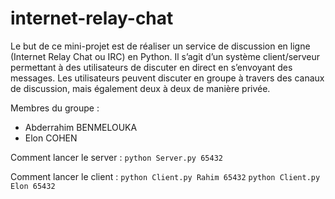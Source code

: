# internet-relay-chat

Le but de ce mini-projet est de réaliser un service de discussion en ligne (Internet Relay Chat ou IRC) en Python.
Il s’agit d’un système client/serveur permettant à des utilisateurs de discuter en direct en s’envoyant des messages.
Les utilisateurs peuvent discuter en groupe à travers des canaux de discussion, mais également deux à deux de manière privée.

Membres du groupe :
- Abderrahim BENMELOUKA
- Elon COHEN

Comment lancer le server :
``python Server.py 65432`` 

Comment lancer le client :
``python Client.py Rahim 65432``
``python Client.py Elon 65432``